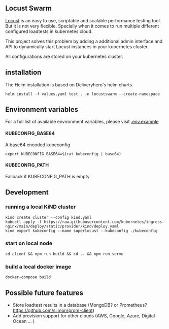 
## Locust Swarm
[Locust](https://www.locust.io) is an easy to use, scriptable and scalable performance testing tool. But it is not very flexible. Specially when it comes to run multiple different configured loadtests in kubernetes cloud. 

This project solves this problem by adding a additional admin interface and API to dynamically start Locust instances in your kubernetes cluster.

All configurations are stored on your kubernetes cluster. 

## installation
The Helm installation is based on Deliveryhero's helm charts. 

```
helm install -f values.yaml test . -n locustswarm --create-namespace
```

## Environment variables
For a full list of available environment variables, please visit [.env.example](.env.example)

#### KUBECONFIG_BASE64 
A base64 encoded kubeconfig 
```
export KUBECONFIG_BASE64=$(cat kubeconfig | base64)
```
#### KUBECONFIG_PATH
Fallback if KUBECONFIG_PATH is empty

## Development 
### running a local KiND cluster
```
kind create cluster --config kind.yaml
kubectl apply -f https://raw.githubusercontent.com/kubernetes/ingress-nginx/main/deploy/static/provider/kind/deploy.yaml
kind export kubeconfig --name superlocust --kubeconfig ./kubeconfig
```

### start on local node
```
cd client && npm run build && cd .. && npm run serve
```

### build a local docker image
```
docker-compose build
``` 

## Possible future features
- Store loadtest results in a database (MongoDB? or Prometheus? https://github.com/siimon/prom-client)
- Add provision support for other clouds (AWS, Google, Azure, Digital Ocean ... )


